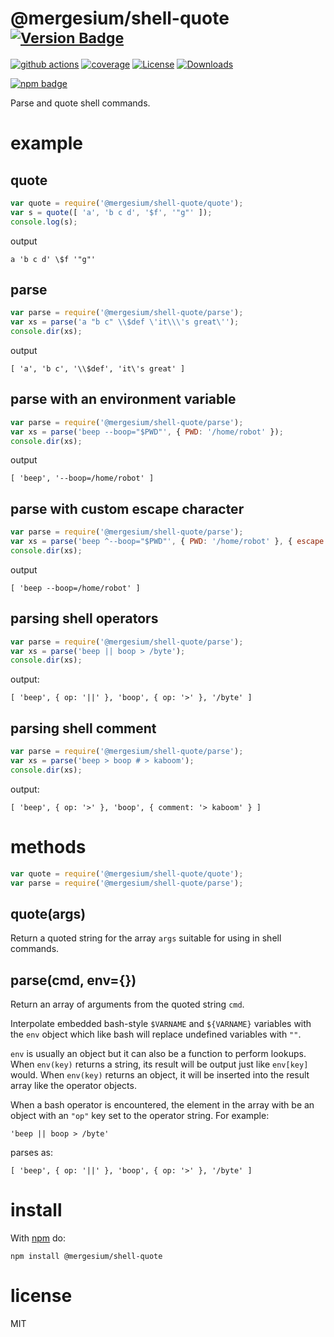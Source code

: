 # @mergesium/shell-quote <sup>[![Version Badge][npm-version-svg]][package-url]</sup>

[![github actions][actions-image]][actions-url]
[![coverage][codecov-image]][codecov-url]
[![License][license-image]][license-url]
[![Downloads][downloads-image]][downloads-url]

[![npm badge][npm-badge-png]][package-url]

Parse and quote shell commands.

# example

## quote

``` js
var quote = require('@mergesium/shell-quote/quote');
var s = quote([ 'a', 'b c d', '$f', '"g"' ]);
console.log(s);
```

output

```
a 'b c d' \$f '"g"'
```

## parse

``` js
var parse = require('@mergesium/shell-quote/parse');
var xs = parse('a "b c" \\$def \'it\\\'s great\'');
console.dir(xs);
```

output

```
[ 'a', 'b c', '\\$def', 'it\'s great' ]
```

## parse with an environment variable

``` js
var parse = require('@mergesium/shell-quote/parse');
var xs = parse('beep --boop="$PWD"', { PWD: '/home/robot' });
console.dir(xs);
```

output

```
[ 'beep', '--boop=/home/robot' ]
```

## parse with custom escape character

``` js
var parse = require('@mergesium/shell-quote/parse');
var xs = parse('beep ^--boop="$PWD"', { PWD: '/home/robot' }, { escape: '^' });
console.dir(xs);
```

output

```
[ 'beep --boop=/home/robot' ]
```

## parsing shell operators

``` js
var parse = require('@mergesium/shell-quote/parse');
var xs = parse('beep || boop > /byte');
console.dir(xs);
```

output:

```
[ 'beep', { op: '||' }, 'boop', { op: '>' }, '/byte' ]
```

## parsing shell comment

``` js
var parse = require('@mergesium/shell-quote/parse');
var xs = parse('beep > boop # > kaboom');
console.dir(xs);
```

output:

```
[ 'beep', { op: '>' }, 'boop', { comment: '> kaboom' } ]
```

# methods

``` js
var quote = require('@mergesium/shell-quote/quote');
var parse = require('@mergesium/shell-quote/parse');
```

## quote(args)

Return a quoted string for the array `args` suitable for using in shell
commands.

## parse(cmd, env={})

Return an array of arguments from the quoted string `cmd`.

Interpolate embedded bash-style `$VARNAME` and `${VARNAME}` variables with
the `env` object which like bash will replace undefined variables with `""`.

`env` is usually an object but it can also be a function to perform lookups.
When `env(key)` returns a string, its result will be output just like `env[key]`
would. When `env(key)` returns an object, it will be inserted into the result
array like the operator objects.

When a bash operator is encountered, the element in the array with be an object
with an `"op"` key set to the operator string. For example:

```
'beep || boop > /byte'
```

parses as:

```
[ 'beep', { op: '||' }, 'boop', { op: '>' }, '/byte' ]
```

# install

With [npm](http://npmjs.org) do:

```
npm install @mergesium/shell-quote
```

# license

MIT

[package-url]: https://npmjs.org/package/@mergesium/shell-quote
[npm-version-svg]: https://versionbadg.es/Mergesium/@mergesium/shell-quote.svg
[deps-svg]: https://david-dm.org/Mergesium/node-shell-quote.svg
[deps-url]: https://david-dm.org/Mergesium/node-shell-quote
[dev-deps-svg]: https://david-dm.org/Mergesium/node-shell-quote/dev-status.svg
[dev-deps-url]: https://david-dm.org/Mergesium/node-shell-quote#info=devDependencies
[npm-badge-png]: https://nodei.co/npm/@mergesium/shell-quote.png?downloads=true&stars=true
[license-image]: https://img.shields.io/npm/l/@mergesium/shell-quote.svg
[license-url]: LICENSE
[downloads-image]: https://img.shields.io/npm/dm/@mergesium/shell-quote.svg
[downloads-url]: https://npm-stat.com/charts.html?package=@mergesium/shell-quote
[codecov-image]: https://codecov.io/gh/Mergesium/node-shell-quote/branch/main/graphs/badge.svg
[codecov-url]: https://app.codecov.io/gh/Mergesium/node-shell-quote/
[actions-image]: https://img.shields.io/endpoint?url=https://github-actions-badge-u3jn4tfpocch.runkit.sh/Mergesium/node-shell-quote
[actions-url]: https://github.com/Mergesium/node-shell-quote/actions
